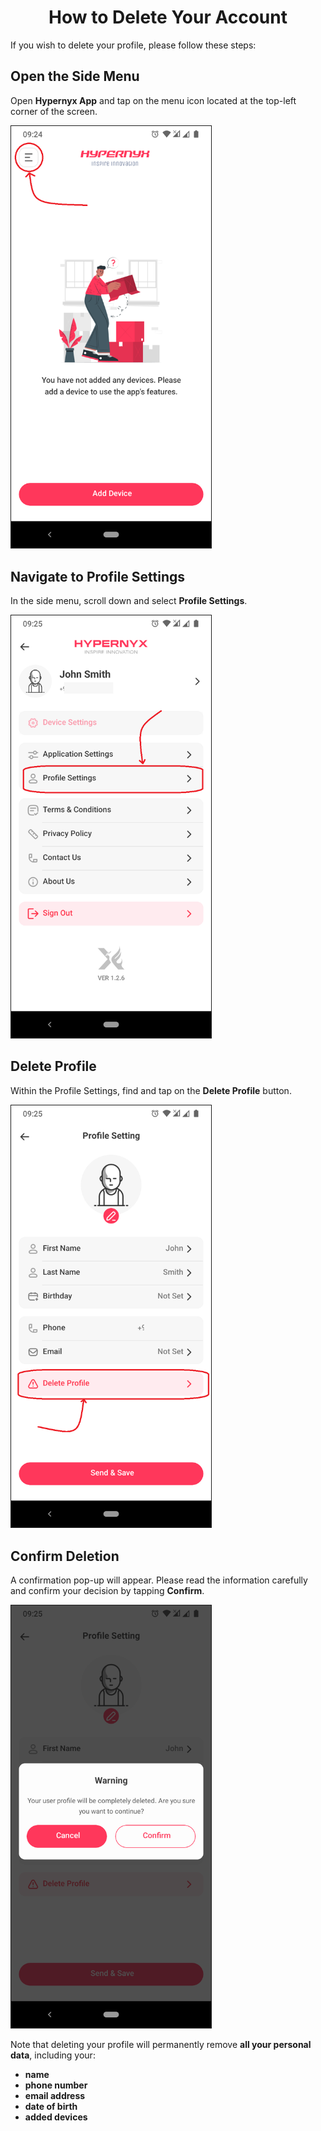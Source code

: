 <h1 style="text-align: center;">How to Delete Your Account</h1>

If you wish to delete your profile, please follow these steps:

## Open the Side Menu

Open **Hypernyx App** and tap on the menu icon located at the top-left corner of the screen.

<img src="./img/delete-step-1.png" width="320px" heigth="600px" alt="side menu" style="border: 1px solid;">

## Navigate to Profile Settings

In the side menu, scroll down and select **Profile Settings**.

<img src="./img/delete-step-2.png" width="320px" heigth="600px" alt="Profile Settings" style="border: 1px solid;">

## Delete Profile

Within the Profile Settings, find and tap on the **Delete Profile** button.

<img src="./img/delete-step-3.png" width="320px" heigth="600px" alt="Delete Profile" style="border: 1px solid;">

## Confirm Deletion

A confirmation pop-up will appear. Please read the information carefully and confirm your decision by tapping **Confirm**.

<img src="./img/delete-step-4.png" width="320px" heigth="600px" alt="Confirm" style="border: 1px solid;">

Note that deleting your profile will permanently remove **all your personal data**, including your:

- **name**
- **phone number**
- **email address**
- **date of birth**
- **added devices**
